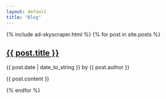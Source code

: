 ```yaml
---
layout: default
title: "Blog"
---
```


{% include ad-skyscraper.html %}
{% for post in site.posts %}

<h2><a href='{{ post.url}}'>{{ post.title }}</a></h2>
<p class="meta">{{ post.date | date_to_string }} by {{ post.author }}</p>
{{ post.content }}

<br/>

{% endfor %}

